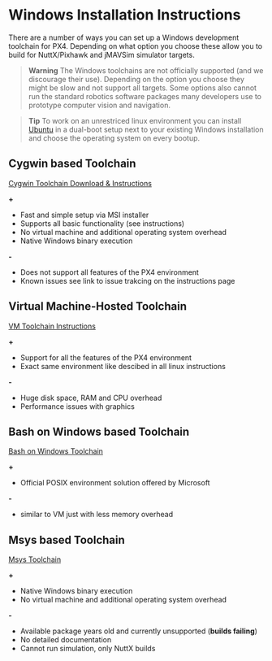 # Windows Installation Instructions

There are a number of ways you can set up a Windows development toolchain for PX4. Depending on what option you choose these allow you to build for NuttX/Pixhawk and jMAVSim simulator targets.

> **Warning** The Windows toolchains are not officially supported (and we discourage their use). Depending on the option you choose they might be slow and not support all targets. Some options also cannot run the standard robotics software packages many developers use to prototype computer vision and navigation.

<span></span>
> **Tip** To work on an unrestriced linux environment you can install [Ubuntu](http://ubuntu.com) in a dual-boot setup next to your existing Windows installation and choose the operating system on every bootup.

## Cygwin based Toolchain

[Cygwin Toolchain Download & Instructions](../setup/dev_env_windows_msys.md)

**\+**
+ Fast and simple setup via MSI installer
+ Supports all basic functionality (see instructions)
+ No virtual machine and additional operating system overhead
+ Native Windows binary execution

**\-**
- Does not support all features of the PX4 environment
- Known issues see link to issue trakcing on the instructions page

## Virtual Machine-Hosted Toolchain

[VM Toolchain Instructions](../setup/dev_env_windows_vm.md)

**\+**
+ Support for all the features of the PX4 environment
+ Exact same environment like descibed in all linux instructions

**\-**
- Huge disk space, RAM and CPU overhead
- Performance issues with graphics

## Bash on Windows based Toolchain

[Bash on Windows Toolchain](../setup/dev_env_windows_bash_on_win.md)

**\+**
+ Official POSIX environment solution offered by Microsoft

**\-**
- similar to VM just with less memory overhead

## Msys based Toolchain

[Msys Toolchain](../setup/dev_env_windows_msys.md)

**\+**
+ Native Windows binary execution
+ No virtual machine and additional operating system overhead

**\-**
- Available package years old and currently unsupported (**builds failing**)
- No detailed documentation
- Cannot run simulation, only NuttX builds
